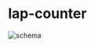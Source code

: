 # lap-counter
![schema](https://user-images.githubusercontent.com/124879295/233321331-c3b945e8-42dd-45e6-b41b-423016e4ae28.png)

